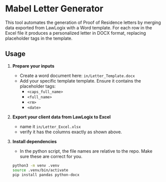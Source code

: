 # Mabel Letter Generator

This tool automates the generation of Proof of Residence letters by merging data exported from LawLogix with a Word template. For each row in the Excel file it produces a personalized letter in DOCX format, replacing placeholder tags in the template.

## Usage

1. **Prepare your inputs**  
   - Create a word document here: `in/Letter_Template.docx`
   - Add your specific template template. Ensure it contains the placeholder tags:  
     - `<caps_full_name>`  
     - `<full_name>`  
     - `<rm>`  
     - `<date>`
       
2. **Export your client data from LawLogix to Excel**
     - name it `in/Letter_Excel.xlsx`
     - verify it has the columns exactly as shown above.

4. **Install dependencies**
   - In the python script, the file names are relative to the repo. Make sure these are correct for you.
   ```bash
   python3 -m venv .venv
   source .venv/bin/activate
   pip install pandas python-docx
   
